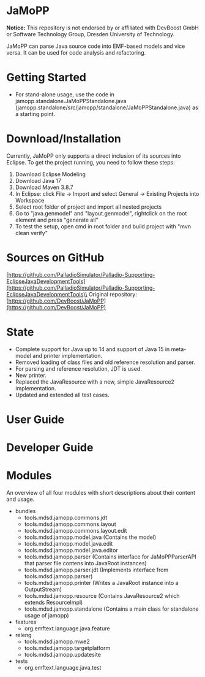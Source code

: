 # JaMoPP
**Notice:** This repository is not endorsed by or affiliated with DevBoost GmbH or Software Technology Group, Dresden University of Technology.

JaMoPP can parse Java source code into EMF-based models and vice versa. It can be used for code analysis and refactoring.

# Getting Started
* For stand-alone usage, use the code in jamopp.standalone.JaMoPPStandalone.java (jamopp.standalone/src/jamopp/standalone/JaMoPPStandalone.java) as a starting point.

# Download/Installation
Currently, JaMoPP only supports a direct inclusion of its sources into Eclipse.
To get the project running, you need to follow these steps:
1. Download Eclipse Modeling
2. Download Java 17
3. Download Maven 3.8.7
4. In Eclipse: click File -> Import and select General -> Existing Projects into Workspace
5. Select root folder of project and import all nested projects
6. Go to "java.genmodel" and "layout.genmodel", rightclick on the root element and press "generate all"
7. To test the setup, open cmd in root folder and build project with "mvn clean verify"

# Sources on GitHub
[https://github.com/PalladioSimulator/Palladio-Supporting-EclipseJavaDevelopmentTools](https://github.com/PalladioSimulator/Palladio-Supporting-EclipseJavaDevelopmentTools)\
Original repository: [https://github.com/DevBoost/JaMoPP](https://github.com/DevBoost/JaMoPP)

# State 
- Complete support for Java up to 14 and support of Java 15 in meta-model and printer implementation.
- Removed loading of class files and old reference resolution and parser.
- For parsing and reference resolution, JDT is used.
- New printer.
- Replaced the JavaResource with a new, simple JavaResource2 implementation.
- Updated and extended all test cases.

# User Guide

# Developer Guide

# Modules
An overview of all four modules with short descriptions about their content and usage.
* bundles
    * tools.mdsd.jamopp.commons.jdt
    * tools.mdsd.jamopp.commons.layout
    * tools.mdsd.jamopp.commons.layout.edit
    * tools.mdsd.jamopp.model.java (Contains the model)
    * tools.mdsd.jamopp.model.java.edit
    * tools.mdsd.jamopp.model.java.editor
    * tools.mdsd.jamopp.parser (Contains interface for JaMoPPParserAPI that parser file contens into JavaRoot instances)
    * tools.mdsd.jamopp.parser.jdt (Implements interface from tools.mdsd.jamopp.parser)
    * tools.mdsd.jamopp.printer (Writes a JavaRoot instance into a OutputStream)
    * tools.mdsd.jamopp.resource (Contains JavaResource2 which extends ResourceImpl)
    * tools.mdsd.jamopp.standalone (Contains a main class for standalone usage of jamopp)
* features
    * org.emftext.language.java.feature
* releng
    * tools.mdsd.jamopp.mwe2
    * tools.mdsd.jamopp.targetplatform
    * tools.mdsd.jamopp.updatesite
* tests
    * org.emftext.language.java.test

